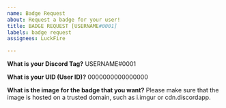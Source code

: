 ```yaml
---
name: Badge Request
about: Request a badge for your user!
title: BADGE REQUEST [USERNAME#0001]
labels: badge request
assignees: LuckFire

---
```


**What is your Discord Tag?**
USERNAME#0001

**What is your UID (User ID)?**
0000000000000000

**What is the image for the badge that you want?**
Please make sure that the image is hosted on a trusted domain, such as i.imgur or cdn.discordapp.
